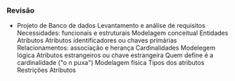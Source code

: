 ### Revisão
  * Projeto de Banco de dados
    Levantamento e análise de requisitos
      Necessidades: funcionais e estruturais
    Modelagem conceitual
      Entidades
      Atributos
      Atributos identificadores ou chaves primárias
      Relacionamentos: associação e herança
      Cardinalidades
    Modelegem lógica
      Atributos estrangeiros ou chave estrangeira
        Quem define é a cardinalidade ("o n puxa")
    Modelagem física
      Tipos dos atributos
      Restrições
        Atributos
